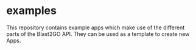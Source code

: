 # examples
This repository contains example apps which make use of the different parts of the Blast2GO API. They can be used as a template to create new Apps.

